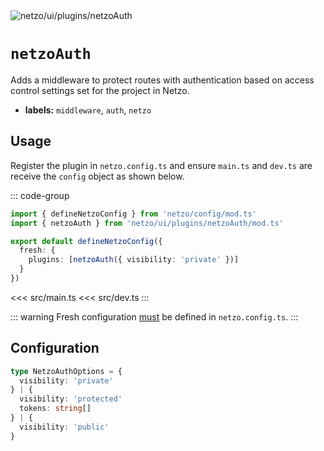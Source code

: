 <img src="https://raw.githubusercontent.com/netzo/netzo/main/assets/plugins/netzoAuth.svg" alt="netzo/ui/plugins/netzoAuth" class="mb-5 w-75px">

# `netzoAuth`

Adds a middleware to protect routes with authentication based on access control settings set for the project in Netzo.

- **labels:** `middleware`, `auth`, `netzo`

## Usage

Register the plugin in `netzo.config.ts` and ensure `main.ts` and `dev.ts` are receive the `config` object as shown below.

::: code-group
```ts [netzo.config.ts]
import { defineNetzoConfig } from 'netzo/config/mod.ts'
import { netzoAuth } from 'netzo/ui/plugins/netzoAuth/mod.ts'

export default defineNetzoConfig({
  fresh: {
    plugins: [netzoAuth({ visibility: 'private' })]
  }
})
```
<<< src/main.ts
<<< src/dev.ts
:::

::: warning Fresh configuration [must](https://fresh.deno.dev/docs/concepts/ahead-of-time-builds#migrating-existing-projects-with-plugins) be defined in `netzo.config.ts`.
:::

## Configuration

```ts
type NetzoAuthOptions = {
  visibility: 'private'
} | {
  visibility: 'protected'
  tokens: string[]
} | {
  visibility: 'public'
}
```
